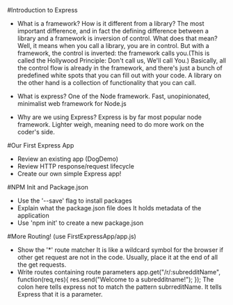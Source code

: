 #Introduction to Express

* What is a framework? How is it different from a library?
 The most important difference, and in fact the defining difference between a library and a framework is inversion of control.
 What does that mean? Well, it means when you call a library, you are in control. But with a framework, the control is inverted: the framework calls you.(This is called the Hollywood Principle: Don't call us, We'll call You.)
 Basically, all the control flow is already in the framework, and there's just a bunch of predefined white spots that you can fill out with your code.
 A library on the other hand is a collection of functionality that you can call.

* What is express? 
 One of the Node framework.
 Fast, unopinionated, minimalist web framework for Node.js

* Why are we using Express?
 Express is by far most popular node framework.
 Lighter weigh, meaning need to do more work on the coder's side.

#Our First Express App

* Review an existing app (DogDemo)
* Review HTTP response/request lifecycle
* Create our own simple Express app!


#NPM Init and Package.json

* Use the '--save' flag to install packages
* Explain what the package.json file does
 It holds metadata of the application 
* Use 'npm init' to create a new package.json

#More Routing! (use FirstExpressApp/app.js)

* Show the '*' route matcher
 It is like a wildcard symbol for the browser if other get request are not in the code. 
 Usually, place it at the end of all the get requests.
* Write routes containing route parameters
 app.get("/r/:subredditName", function(req,res){
     res.send("Welcome to a subredditname!");
 });
 The colon here tells express not to match the pattern subrreditName. It tells Express that it is a parameter.




